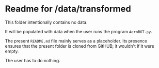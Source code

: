 # Readme for /data/transformed

This folder intentionally contains no data.

It will be populated with data when the user runs the program ```AeroBOT.py```.

The present ```README.md``` file mainly serves as a placeholder. Its presence ensures that the present folder is cloned from GitHUB; it wouldn't if it were empty.

The user has to do nothing.
